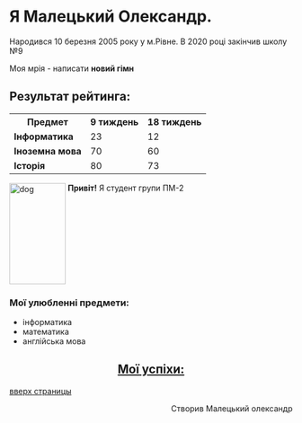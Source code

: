 <h1>Я Малецький Олександр.</h1>
<p>Народився 10 березня 2005 року у м.Рівне. В 2020 році закінчив школу №9 </p>
<p>Моя мрія - написати <strong>новий гімн</strong></p>

<h2>Результат рейтинга: </h2>
<table>
  <tr>
    <th><strong>Предмет</strong></th>
    <th>9 тиждень</th>
    <th>18 тиждень</th>
  </tr>
  <tr>
    <td><strong>Інформатика</strong></td>
    <td>23</td>
    <td>12</td>
  </tr>
  <tr>
    <td><strong>Іноземна мова</strong></td>
    <td>70</td>
    <td>60</td>
  </tr>
  <tr>
    <td><strong>Історія</strong></td>
    <td>80</td>
    <td>73</td>
  </tr>
</table>

<p><a href="https://onlinegallery.art/en/%22%3E"><img src="https://user-images.githubusercontent.com/104498301/169540799-a8b094d0-3252-4ce8-8bb5-a53ccf8fd916.png" alt="dog" width="100" height="180" align="top"/></a>
<strong>Привіт!</strong> Я студент групи ПМ-2</p>

<h3>Мої улюбленні предмети: </h3>
<ul>
  <li> інформатика</li>
  <li> математика</li>
  <li> англійська мова</li>
</ul> 

<h2 align="center"> <a href="">Мої успіхи: </a></h2>
<a href="#" onClick="scroll(0,0); return false" title="наверх">вверх страницы</a>

<p align="right">Створив Малецький олександр</p>

